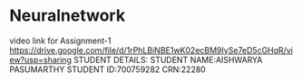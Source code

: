 # Neuralnetwork
video link for Assignment-1
https://drive.google.com/file/d/1rPhLBiNBE1wK02ecBM9IySe7eD5cGHqR/view?usp=sharing
STUDENT DETAILS:
STUDENT NAME:AISHWARYA PASUMARTHY
STUDENT ID:700759282
CRN:22280
